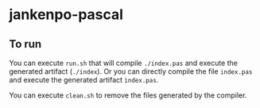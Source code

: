 # jankenpo-pascal

## To run

You can execute `run.sh` that will compile `./index.pas` and execute the generated artifact (`./index`). Or you can directly compile the file `index.pas` and execute the generated artifact `ìndex.pas`.

You can execute `clean.sh` to remove the files generated by the compiler.
